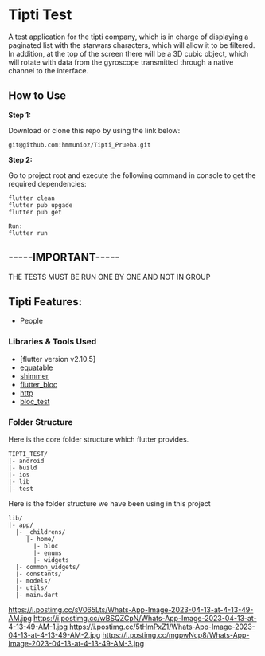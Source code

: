 # Tipti Test

A test application for the tipti company, which is in charge of displaying a paginated list with the starwars characters, which will allow it to be filtered. In addition, at the top of the screen there will be a 3D cubic object, which will rotate with data from the gyroscope transmitted through a native channel to the interface.

## How to Use

**Step 1:**

Download or clone this repo by using the link below:

```
git@github.com:hmmunioz/Tipti_Prueba.git
```

**Step 2:**

Go to project root and execute the following command in console to get the required dependencies:

```
flutter clean
flutter pub upgade
flutter pub get

Run:
flutter run
```

## -----IMPORTANT-----

THE TESTS MUST BE RUN ONE BY ONE AND NOT IN GROUP

## Tipti Features:

- People

### Libraries & Tools Used

- [flutter version v2.10.5]
- [equatable](https://pub.dev/packages/equatable)
- [shimmer](https://pub.dev/packages/shimmer)
- [flutter_bloc](https://pub.dev/packages/flutter_bloc)
- [http](https://pub.dev/packages/http)
- [bloc_test](https://pub.dev/packages/bloc_test)

### Folder Structure

Here is the core folder structure which flutter provides.

```
TIPTI_TEST/
|- android
|- build
|- ios
|- lib
|- test
```

Here is the folder structure we have been using in this project

```
lib/
|- app/
  |- _childrens/
     |- home/
       |- bloc
       |- enums
       |- widgets
  |- common_widgets/
  |- constants/
  |- models/
  |- utils/
  |- main.dart
```

https://i.postimg.cc/sV065Lts/Whats-App-Image-2023-04-13-at-4-13-49-AM.jpg
https://i.postimg.cc/wBSQZCpN/Whats-App-Image-2023-04-13-at-4-13-49-AM-1.jpg
https://i.postimg.cc/5tHmPxZ1/Whats-App-Image-2023-04-13-at-4-13-49-AM-2.jpg
https://i.postimg.cc/mgpwNcp8/Whats-App-Image-2023-04-13-at-4-13-49-AM-3.jpg
